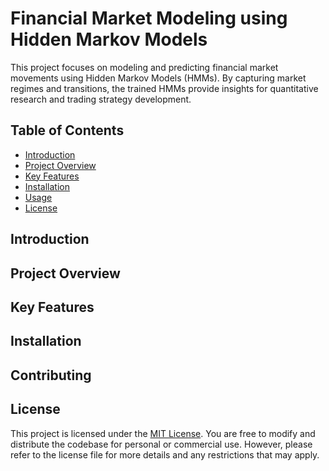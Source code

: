 # Financial Market Modeling using Hidden Markov Models
This project focuses on modeling and predicting financial market movements using Hidden Markov Models (HMMs). By capturing market regimes and transitions, the trained HMMs provide insights for quantitative research and trading strategy development.

## Table of Contents
- [Introduction](#Introduction)
- [Project Overview](#Project-Overview)
- [Key Features](#Key-Features)
- [Installation](#Installation)
- [Usage](#Contributing)
- [License](#License)

## Introduction

## Project Overview

## Key Features

## Installation

## Contributing

## License

This project is licensed under the [MIT License](LICENSE). You are free to modify and distribute the codebase for personal or commercial use. However, please refer to the license file for more details and any restrictions that may apply.